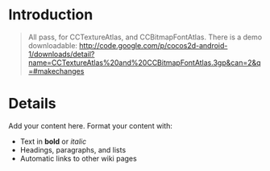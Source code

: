 # Introduction #

> All pass, for CCTextureAtlas, and CCBitmapFontAtlas. There is a demo downloadable:
http://code.google.com/p/cocos2d-android-1/downloads/detail?name=CCTextureAtlas%20and%20CCBitmapFontAtlas.3gp&can=2&q=#makechanges


# Details #

Add your content here.  Format your content with:
  * Text in **bold** or _italic_
  * Headings, paragraphs, and lists
  * Automatic links to other wiki pages